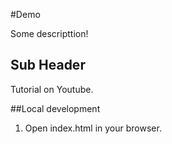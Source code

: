 #Demo

Some descripttion!

## Sub Header

Tutorial on Youtube.

##Local development

1. Open index.html in your browser.